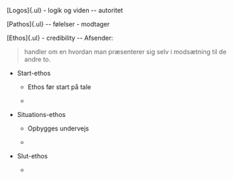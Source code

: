 [Logos]{.ul} - logik og viden -- autoritet

[Pathos]{.ul} -- følelser - modtager

[Ethos]{.ul} - credibility -- Afsender:

> handler om en hvordan man præsenterer sig selv i modsætning til de
> andre to.

-   Start-ethos

    -   Ethos før start på tale

    -   

-   Situations-ethos

    -   Opbygges undervejs

    -   

-   Slut-ethos

    -   
